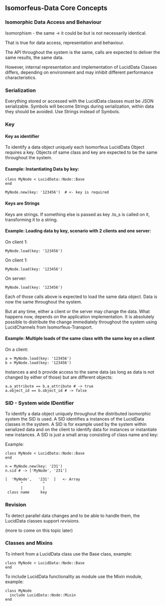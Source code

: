 ## Isomorfeus-Data Core Concepts

### Isomorphic Data Access and Behaviour

Isomorphism - the same -> it could be but is not necessarily identical.

That is true for data access, representation and behaviour.

The API throughout the system is the same, calls are expected to deliver the same results, the same data.

However, internal representation and implementation of LucidData Classes differs, depending on environment and
may inhibit different performance characteristics.

### Serialization

Everything stored or accessed with the LucidData classes must be JSON serializable.
Symbols will become Strings during serialization, within data they should be avoided. Use Strings instead of Symbols.

### Key

#### Key as identifier

To identify a data object uniquely each Isomorfeus LucidData Object requires a key. Objects of same class and key are expected to be the same throughout the system.

#### Example: Instantiating Data by key:
```
class MyNode < LucidData::Node::Base
end

MyNode.new(key: '123456')  # <- key is required
```

#### Keys are Strings

Keys are strings. If something else is passed as key .to_s is called on it, transforming it to a string.

#### Example: Loading data by key, scenario with 2 clients and one server:

On client 1:
```
MyNode.load(key: '123456')
```

On client 1:
```
MyNode.load(key: '123456')
```

On server:
```
MyNode.load(key: '123456')
```

Each of those calls above is expected to load the same data object.
Data is now the same throughout the system.

But at any time, either a client or the server may change the data. What happens now, depends on the application implementation.
It is absolutely possible to distribute the change immediately throughout the system using LucidChannels from Isomorfeus-Transport.

#### Example: Multiple loads of the same class with the same key on a client
On a client:
```
a = MyNode.load(key: '123456')
b = MyNode.load(key: '123456')
```

Instances a and b provide access to the same data (as long as data is not changed by either of those) but are different objects:

```
a.a_attribute == b.a_attribute # -> true
a.object_id == b.object_id # -> false
```

### SID - System wide IDentifier
To identify a data object uniquely throughout the distributed isomorphic system the SID is used.
A SID identifies a instances of the LucidData classes in the system.
A SID is for example used by the system within serialized data and on the client to identify data for instances or instantiate new instances.
A SID is just a small array consisting of class name and key:

Example:
```
class MyNode < LucidData::Node::Base
end

n = MyNode.new(key: '231')
n.sid # -> ['MyNode', '231']
```


```
[  'MyNode',   '231'  ]   <- Array
       ^         ^
       |         |
 class name     key
```

### Revision

To detect parallel data changes and to be able to handle them, the LucidData classes support *revisions*.

 (more to come on this topic later)

### Classes and Mixins

To inherit from a LucidData class use the Base class, example:
```
class MyNode < LucidData::Node::Base
end
```

To include LucidData functionality as module use the Mixin module, example:
```
class MyNode
  include LucidData::Node::Mixin
end
```
